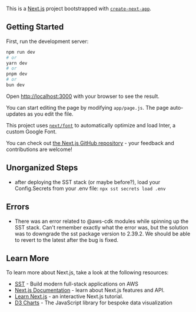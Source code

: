 This is a [Next.js](https://nextjs.org/) project bootstrapped with [`create-next-app`](https://github.com/vercel/next.js/tree/canary/packages/create-next-app).

## Getting Started

First, run the development server:

```bash
npm run dev
# or
yarn dev
# or
pnpm dev
# or
bun dev
```

Open [http://localhost:3000](http://localhost:3000) with your browser to see the result.

You can start editing the page by modifying `app/page.js`. The page auto-updates as you edit the file.

This project uses [`next/font`](https://nextjs.org/docs/basic-features/font-optimization) to automatically optimize and load Inter, a custom Google Font.

You can check out [the Next.js GitHub repository](https://github.com/vercel/next.js/) - your feedback and contributions are welcome!

## Unorganized Steps

- after deploying the SST stack (or maybe before?), load your Config.Secrets from your .env file:
  `npx sst secrets load .env`

## Errors

- There was an error related to @aws-cdk modules while spinning up the SST stack.
  Can't remember exactly what the error was, but the solution was to downgrade the sst package version to 2.39.2. We should be able to revert to the latest after the bug is fixed.

## Learn More

To learn more about Next.js, take a look at the following resources:

- [SST](https://sst.dev) - Build modern full-stack applications on AWS
- [Next.js Documentation](https://nextjs.org/docs) - learn about Next.js features and API.
- [Learn Next.js](https://nextjs.org/learn) - an interactive Next.js tutorial.
- [D3 Charts](https://d3js.org) - The JavaScript library for bespoke data visualization
